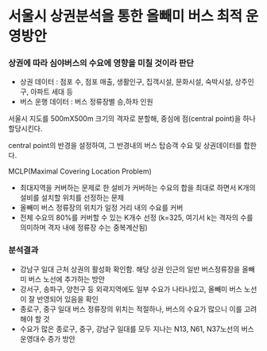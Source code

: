 # 서울시 상권분석을 통한 올빼미 버스 최적 운영방안
### 상권에 따라 심야버스의 수요에 영향을 미칠 것이라 판단


- 상권 데이터 : 점포 수, 점포 매출, 생활인구, 집객시설, 문화시설, 숙박시설, 상주인구, 아파트 세대 등
- 버스 운행 데이터 : 버스 정류장별 승,하차 인원

서울시 지도를 500mX500m 크기의 격자로 분할해, 중심에 점(central point)을 하나 할당시킨다.

central point의 반경을 설정하여, 그 반경내의 버스 탑승객 수요 및 상권데이터를 합한다.

MCLP(Maximal Covering Location Problem)
- 최대지역을 커버하는 문제로 한 설비가 커버하는 수요의 합을 최대로 하면서 K개의 설비를 설치할 위치를 선정하는 문제
- 올빼미 버스 정류장의 위치가 일정 거리 내의 수요를 커버
- 전체 수요의 80%를 커버할 수 있는 K개수 선정 (k=325, 여기서 k는 격자의 수를 의미하며 격자 내에 정류장 수는 중복계산됨)


### 분석결과
- 강남구 일대 근처 상권의 활성화 확인함. 해당 상권 인근의 일반 버스정류장을 올빼미 버스 노선에 추가하는 방안
- 강서구, 송파구, 양천구 등 외곽지역에도 일부 수요가 나타나있고, 올빼미 버스 노선이 잘 반영되어 있음을 확인
- 종로구, 중구 일대 버스 정류장의 위치는 적절하나, 버스의 수요가 많으니 이를 고려해야 할 것
- 수요가 많은 종로구, 중구, 강남구 일대를 모두 지나는 N13, N61, N37노선의 버스 운영대수 증가 방안
